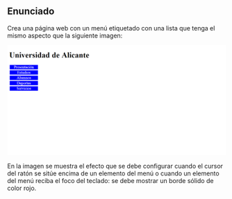 
## Enunciado
Crea una página web con un menú etiquetado con una lista que tenga el mismo aspecto que la siguiente imagen:

![Elemento html](estilo-lista-2.gif)

En la imagen se muestra el efecto que se debe configurar cuando el cursor del ratón se sitúe encima de un elemento del menú o cuando un elemento del menú reciba el foco del teclado: se debe mostrar un borde sólido de color rojo.